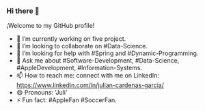 ### Hi there 👋

¡Welcome to my GitHub profile!

- 🔭 I’m currently working on five project.
- 👯 I’m looking to collaborate on #Data-Science.
- 🤔 I’m looking for help with #Spring and #Dynamic-Programming.
- 💬 Ask me about #Software-Development, #Data-Science, #AppleDevelopment, #Information-Systems.
- 📫 How to reach me: connect with me on LinkedIn: https://www.linkedin.com/in/julian-cardenas-garcia/
- 😄 Pronouns: 'Juli'
- ⚡ Fun fact: #AppleFan #SoccerFan.
